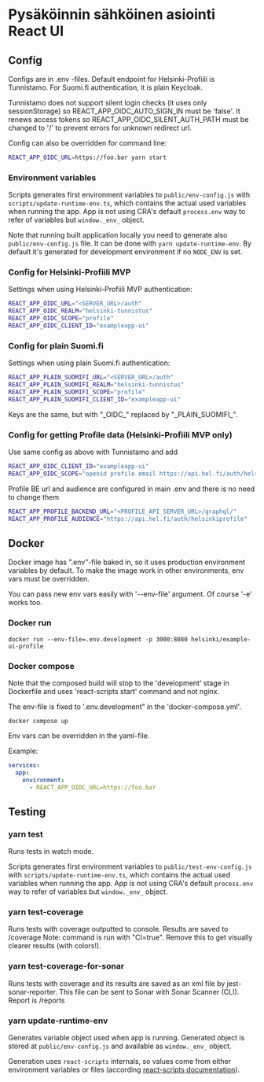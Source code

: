 # Pysäköinnin sähköinen asiointi React UI

## Config

Configs are in .env -files. Default endpoint for Helsinki-Profiili is Tunnistamo. For Suomi.fi authentication, it is plain Keycloak.

Tunnistamo does not support silent login checks (it uses only sessionStorage) so REACT_APP_OIDC_AUTO_SIGN_IN must be 'false'. It renews access tokens so REACT_APP_OIDC_SILENT_AUTH_PATH must be changed to '/' to prevent errors for unknown redirect url.

Config can also be overridden for command line:

```bash
REACT_APP_OIDC_URL=https://foo.bar yarn start
```

### Environment variables

Scripts generates first environment variables to `public/env-config.js` with `scripts/update-runtime-env.ts`, which contains the
actual used variables when running the app. App is not using CRA's default `process.env` way to refer of variables but
`window._env_` object.

Note that running built application locally you need to generate also `public/env-config.js` file. It can be done with
`yarn update-runtime-env`. By default it's generated for development environment if no `NODE_ENV` is set.

### Config for Helsinki-Profiili MVP

Settings when using Helsinki-Profiili MVP authentication:

```bash
REACT_APP_OIDC_URL="<SERVER_URL>/auth"
REACT_APP_OIDC_REALM="helsinki-tunnistus"
REACT_APP_OIDC_SCOPE="profile"
REACT_APP_OIDC_CLIENT_ID="exampleapp-ui"
```

### Config for plain Suomi.fi

Settings when using plain Suomi.fi authentication:

```bash
REACT_APP_PLAIN_SUOMIFI_URL="<SERVER_URL>/auth"
REACT_APP_PLAIN_SUOMIFI_REALM="helsinki-tunnistus"
REACT_APP_PLAIN_SUOMIFI_SCOPE="profile"
REACT_APP_PLAIN_SUOMIFI_CLIENT_ID="exampleapp-ui"
```

Keys are the same, but with "\_OIDC\_" replaced by "\_PLAIN_SUOMIFI\_".

### Config for getting Profile data (Helsinki-Profiili MVP only)

Use same config as above with Tunnistamo and add

```bash
REACT_APP_OIDC_CLIENT_ID="exampleapp-ui"
REACT_APP_OIDC_SCOPE="openid profile email https://api.hel.fi/auth/helsinkiprofile"
```

Profile BE url and audience are configured in main .env and there is no need to change them

```bash
REACT_APP_PROFILE_BACKEND_URL="<PROFILE_API_SERVER_URL>/graphql/"
REACT_APP_PROFILE_AUDIENCE="https://api.hel.fi/auth/helsinkiprofile"
```

## Docker

Docker image has ".env"-file baked in, so it uses production environment variables by default. To make the image work in other environments, env vars must be overridden.

You can pass new env vars easily with '--env-file' argument. Of course '-e' works too.

### Docker run

```
docker run --env-file=.env.development -p 3000:8080 helsinki/example-ui-profile
```

### Docker compose

Note that the composed build will stop to the 'development' stage in Dockerfile and uses 'react-scripts start' command and not nginx.

The env-file is fixed to '.env.development" in the 'docker-compose.yml'.

```
docker compose up
```

Env vars can be overridden in the yaml-file.

Example:

```yml
services:
  app:
    environment:
      - REACT_APP_OIDC_URL=https://foo.bar
```

## Testing

### yarn test

Runs tests in watch mode.

Scripts generates first environment variables to `public/test-env-config.js` with `scripts/update-runtime-env.ts`, which contains the
actual used variables when running the app. App is not using CRA's default `process.env` way to refer of variables but
`window._env_` object.

### yarn test-coverage

Runs tests with coverage outputted to console. Results are saved to /coverage Note: command is run with "CI=true". Remove this to get visually clearer results (with colors!).

### yarn test-coverage-for-sonar

Runs tests with coverage and its results are saved as an xml file by jest-sonar-reporter.
This file can be sent to Sonar with Sonar Scanner (CLI). Report is /reports

### yarn update-runtime-env

Generates variable object used when app is running. Generated object is stored at `public/env-config.js` and available
as `window._env_` object.

Generation uses `react-scripts` internals, so values come from either environment variables or files (according
[react-scripts documentation](https://create-react-app.dev/docs/adding-custom-environment-variables/#what-other-env-files-can-be-used)).
